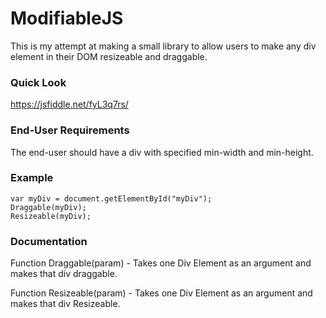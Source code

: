 # ModifiableJS

This is my attempt at making a small library to allow users to make any div element in their DOM resizeable and draggable.

### Quick Look
https://jsfiddle.net/fyL3q7rs/

### End-User Requirements
The end-user should have a div with specified min-width and min-height.

### Example
```
var myDiv = document.getElementById("myDiv");
Draggable(myDiv);
Resizeable(myDiv);
```
### Documentation

Function Draggable(param) - Takes one Div Element as an argument and makes that div draggable.

Function Resizeable(param) - Takes one Div Element as an argument and makes that div Resizeable.
